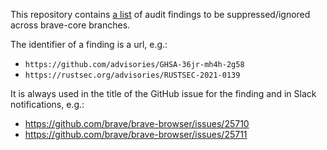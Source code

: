 This repository contains [a list](config.json) of audit findings to be
suppressed/ignored across brave-core branches.

The identifier of a finding is a url, e.g.:
* `https://github.com/advisories/GHSA-36jr-mh4h-2g58`
* `https://rustsec.org/advisories/RUSTSEC-2021-0139`

It is always used in the title of the GitHub issue for the finding and in Slack
notifications, e.g.:
* https://github.com/brave/brave-browser/issues/25710
* https://github.com/brave/brave-browser/issues/25711
